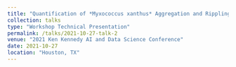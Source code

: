 ```yaml
---
title: "Quantification of *Myxococcus xanthus* Aggregation and Rippling Behaviors: Deep-Learning Transformation of Phase-Contrast into Fluorescence Microscopy Images"
collection: talks
type: "Workshop Technical Presentation"
permalink: /talks/2021-10-27-talk-2
venue: "2021 Ken Kennedy AI and Data Science Conference"
date: 2021-10-27
location: "Houston, TX"
---
```


